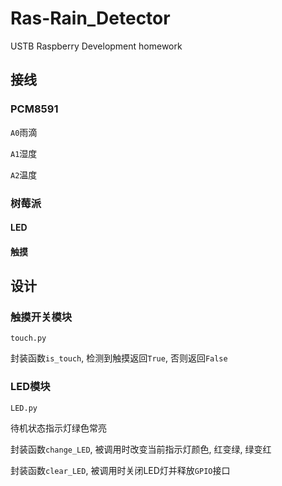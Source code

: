 # Ras-Rain_Detector

USTB Raspberry Development homework

##  接线

### PCM8591

`A0`雨滴

`A1`湿度

`A2`温度

### 树莓派

#### LED

#### 触摸

## 设计

### 触摸开关模块

`touch.py`

封装函数`is_touch`, 检测到触摸返回`True`, 否则返回`False`

### LED模块

`LED.py`

待机状态指示灯绿色常亮

封装函数`change_LED`, 被调用时改变当前指示灯颜色, 红变绿, 绿变红

封装函数`clear_LED`, 被调用时关闭LED灯并释放`GPIO`接口



